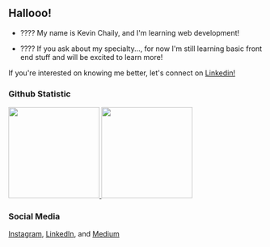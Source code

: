 ## Hallooo!

- ???? My name is Kevin Chaily, and I'm learning web development!

- ???? If you ask about my specialty..., for now I'm still learning basic front end stuff and will be excited to learn more!

If you're interested on knowing me better, let's connect on [Linkedin!](https://www.linkedin.com/in/kevinchaily/)

### Github Statistic
<p align="left">
<a href="https://github.com/penuliscode">
  <img height="180em" src="https://github-readme-stats-eight-theta.vercel.app/api?username=chailykevin&show_icons=true&theme=algolia&include_all_commits=true&count_private=true"/>
  <img height="180em" src="https://github-readme-stats-eight-theta.vercel.app/api/top-langs/?username=chailykevin&layout=compact&theme=algolia"/>
</a>
</p>

### Social Media
<a href="https://www.instagram.com/kefinchai_/" target="_blank">Instagram</a>,
<a href="https://www.linkedin.com/in/kevinchaily/" target="_blank">LinkedIn</a>, and
<a href="https://medium.com/@chailykevin" target="_blank">Medium</a>
